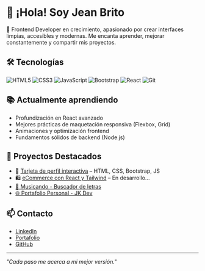 # 👋 ¡Hola! Soy Jean Brito

🎯 Frontend Developer en crecimiento, apasionado por crear interfaces limpias, accesibles y modernas. Me encanta aprender, mejorar constantemente y compartir mis proyectos.

## 🛠️ Tecnologías

![HTML5](https://img.shields.io/badge/HTML-E34F26?style=flat&logo=html5&logoColor=white)
![CSS3](https://img.shields.io/badge/CSS-1572B6?style=flat&logo=css3&logoColor=white)
![JavaScript](https://img.shields.io/badge/JavaScript-F7DF1E?style=flat&logo=javascript&logoColor=black)
![Bootstrap](https://img.shields.io/badge/Bootstrap-7952B3?style=flat&logo=bootstrap&logoColor=white)
![React](https://img.shields.io/badge/React-61DAFB?style=flat&logo=react&logoColor=black)
![Git](https://img.shields.io/badge/Git-F05032?style=flat&logo=git&logoColor=white)

## 📚 Actualmente aprendiendo
- Profundización en React avanzado
- Mejores prácticas de maquetación responsiva (Flexbox, Grid)
- Animaciones y optimización frontend
- Fundamentos sólidos de backend (Node.js)

## 🚀 Proyectos Destacados

- 🎴 [Tarjeta de perfil interactiva](https://jbritoc17.github.io/proyecto-tarjeta) – HTML, CSS, Bootstrap, JS  
- 🛍️ [eCommerce con React y Tailwind](https://app.netlify.com/sites/dalanyecomercefrontend/) – En desarrollo...
- [🎵 Musicando - Buscador de letras](https://github.com/jbritoc17/musicando)
- [🌐 Portafolio Personal - JK Dev](https://portafoliojkdev.netlify.app/)

## 📫 Contacto

- [LinkedIn](https://www.linkedin.com/in/jean-carlos-augusto-brito-cuesta-396a50241/)
- [Portafolio](https://portafoliojkdev.netlify.app/)
- [GitHub](https://github.com/jbritoc17)

---

*"Cada paso me acerca a mi mejor versión."*
